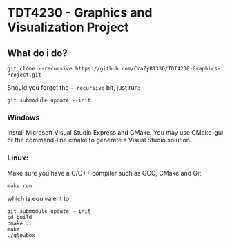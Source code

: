 # TDT4230 - Graphics and Visualization Project

## What do i do?

	git clone --recursive https://github.com/CraZyB1336/TDT4230-Graphics-Project.git

Should you forget the `--recursive` bit, just run:

	git submodule update --init


### Windows

Install Microsoft Visual Studio Express and CMake.
You may use CMake-gui or the command-line cmake to generate a Visual Studio solution.

### Linux:

Make sure you have a C/C++ compiler such as  GCC, CMake and Git.

	make run

which is equivalent to

	git submodule update --init
	cd build
	cmake ..
	make
	./glowbox

